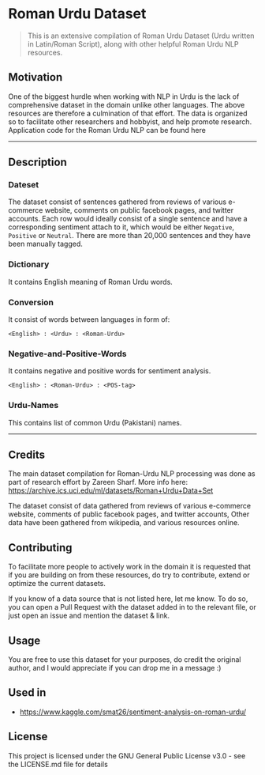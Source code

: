 # Roman Urdu Dataset
>This is an extensive compilation of Roman Urdu Dataset (Urdu written in Latin/Roman Script), along with other helpful Roman Urdu NLP resources.

## Motivation
One of the biggest hurdle when working with NLP in Urdu is the lack of comprehensive dataset in the domain unlike other languages. The above resources are therefore a culmination of that effort.
The data is organized so to facilitate other researchers and hobbyist, and help promote research.
Application code for the Roman Urdu NLP can be found here

---

## Description
### Dateset
The dataset consist of sentences gathered from reviews of various e-commerce website, comments on public facebook pages, and twitter accounts. Each row would ideally consist of a single sentence and have a corresponding sentiment attach to it, which would be either `Negative`, `Positive` or `Neutral`.
There are more than 20,000 sentences and they have been manually tagged.

### Dictionary
It contains English meaning of Roman Urdu words.

### Conversion
It consist of words between languages in form of:
``` 
<English> : <Urdu> : <Roman-Urdu>
```

### Negative-and-Positive-Words
It contains negative and positive words for sentiment analysis.
```
<English> : <Roman-Urdu> : <POS-tag>
```

### Urdu-Names
This contains list of common Urdu (Pakistani) names.

---

## Credits
The main dataset compilation for Roman-Urdu NLP processing was done as part of research effort by Zareen Sharf.
More info here: https://archive.ics.uci.edu/ml/datasets/Roman+Urdu+Data+Set

The dataset consist of data gathered from reviews of various e-commerce website, comments of public facebook pages, and twitter accounts, 
Other data have been gathered from wikipedia, and various resources online.


## Contributing
To facilitate more people to actively work in the domain it is requested that if you are building on from these resources, do try to contribute, extend or optimize the current datasets.

If you know of a data source that is not listed here, let me know. 
To do so, you can open a Pull Request with the dataset added in to the relevant file, or just open an issue and mention the dataset & link.

## Usage
You are free to use this dataset for your purposes, do credit the original author, and I would appreciate if you can drop me in a message :) 

## Used in
- https://www.kaggle.com/smat26/sentiment-analysis-on-roman-urdu/

## License 
This project is licensed under the GNU General Public License v3.0 - see the LICENSE.md file for details

